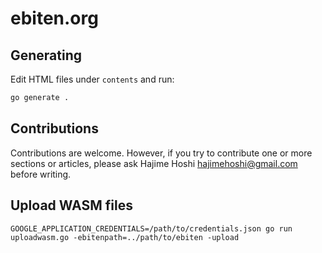# ebiten.org

## Generating

Edit HTML files under `contents` and run:

```sh
go generate .
```

## Contributions

Contributions are welcome. However, if you try to contribute one or more sections or articles, please ask Hajime Hoshi <hajimehoshi@gmail.com> before writing.

## Upload WASM files

```
GOOGLE_APPLICATION_CREDENTIALS=/path/to/credentials.json go run uploadwasm.go -ebitenpath=../path/to/ebiten -upload
```
